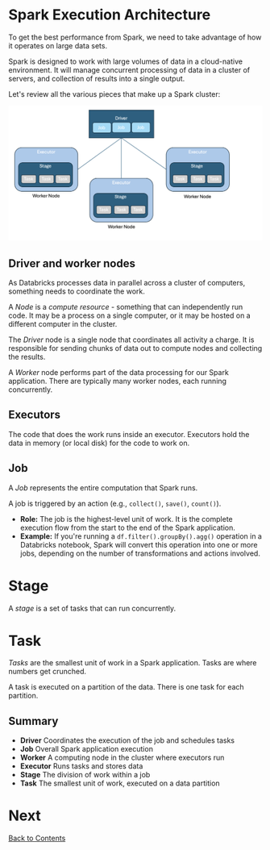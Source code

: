# Spark Execution Architecture

To get the best performance from Spark, we need to take advantage of how it operates on large data sets.

Spark is designed to work with large volumes of data in a cloud-native environment. It will manage concurrent processing of data in a cluster of servers, and collection of results into a single output.

Let's review all the various pieces that make up a Spark cluster:

![Spark execution architecture](/images/executors.png)


## Driver and worker nodes
As Databricks processes data in parallel across a cluster of computers, something needs to coordinate the work.

A _Node_ is a _compute resource_ - something that can independently run code. It may be a process on a single computer, or it may be hosted on a different computer in the cluster. 

The _Driver_ node is a single node that coordinates all activity a charge. It is responsible for sending chunks of data out to compute nodes and collecting the results.

A _Worker_ node performs part of the data processing for our Spark application. There are typically many worker nodes, each running concurrently.

## Executors
The code that does the work runs inside an executor. Executors hold the data in memory (or local disk) for the code to work on. 

## Job
A _Job_ represents the entire computation that Spark runs. 

A job is triggered by an action (e.g., `collect()`, `save()`, `count()`).

- **Role:** The job is the highest-level unit of work. It is the complete execution flow from the start to the end of the Spark application.
- **Example:** If you're running a `df.filter().groupBy().agg()` operation in a Databricks notebook, Spark will convert this operation into one or more jobs, depending on the number of transformations and actions involved.

# Stage  
A _stage_ is a set of tasks that can run concurrently. 

# Task
_Tasks_ are the smallest unit of work in a Spark application. Tasks are where numbers get crunched. 

A task is executed on a partition of the data. There is one task for each partition.

## Summary
- __Driver__ Coordinates the execution of the job and schedules tasks
- __Job__ Overall Spark application execution
- __Worker__ A computing node in the cluster where executors run
- __Executor__ Runs tasks and stores data
- __Stage__ The division of work within a job
- __Task__ The smallest unit of work, executed on a data partition

# Next
[Back to Contents](/contents.md)
